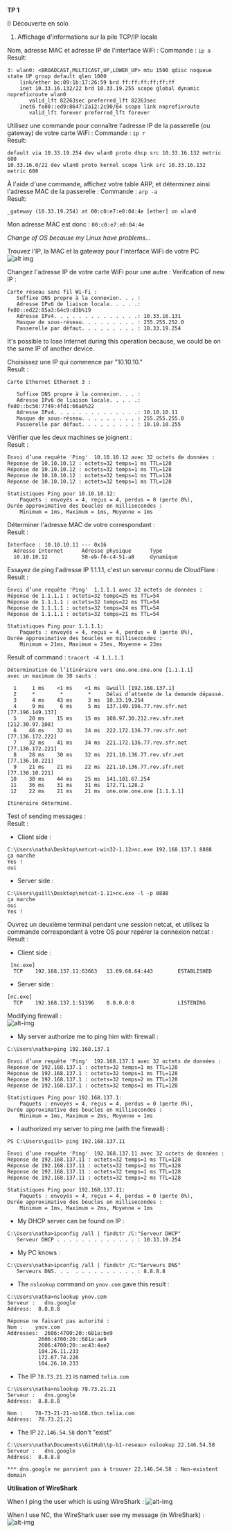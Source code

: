 **TP 1**

I) Découverte en solo
1. Affichage d'informations sur la pile TCP/IP locale


Nom, adresse MAC et adresse IP de l'interface WiFi : Commande : ```ip a```  
Result: 
```
3: wlan0: <BROADCAST,MULTICAST,UP,LOWER_UP> mtu 1500 qdisc noqueue state UP group default qlen 1000
    link/ether bc:09:1b:17:26:59 brd ff:ff:ff:ff:ff:ff
    inet 10.33.16.132/22 brd 10.33.19.255 scope global dynamic noprefixroute wlan0
       valid_lft 82263sec preferred_lft 82263sec
    inet6 fe80::ed9:8647:2a12:2c90/64 scope link noprefixroute 
       valid_lft forever preferred_lft forever

```

Utilisez une commande pour connaître l'adresse IP de la passerelle (ou gateway) de votre carte WiFi : Commande : ```ip r```  
Result: 
```
default via 10.33.19.254 dev wlan0 proto dhcp src 10.33.16.132 metric 600 
10.33.16.0/22 dev wlan0 proto kernel scope link src 10.33.16.132 metric 600 
```
À l'aide d'une commande, affichez votre table ARP, et déterminez ainsi l'adresse MAC de la passerelle : Commande : ```arp -a```  
Result: 
```
_gateway (10.33.19.254) at 00:c0:e7:e0:04:4e [ether] on wlan0
```
Mon adresse MAC est donc : ```00:c0:e7:e0:04:4e```

*Change of OS because my Linux have problems...*

Trouvez l'IP, la MAC et la gateway pour l'interface WiFi de votre PC
![alt img](https://media.discordapp.net/attachments/1016352288702484512/1026486765885857872/unknown.png?width=940&height=662)  

Changez l'adresse IP de votre carte WiFi pour une autre : Verifcation of new IP : 
```
Carte réseau sans fil Wi-Fi :
   Suffixe DNS propre à la connexion. . . :
   Adresse IPv6 de liaison locale. . . . .: fe80::ed22:85a3:64c9:d3b%19
   Adresse IPv4. . . . . . . . . . . . . .: 10.33.16.131
   Masque de sous-réseau. . . . . . . . . : 255.255.252.0
   Passerelle par défaut. . . . . . . . . : 10.33.19.254
```

It's possible to lose Internet during this operation because, we could be on the same IP of another device.  

Choisissez une IP qui commence par "10.10.10."  
Result : 
```
Carte Ethernet Ethernet 3 :

   Suffixe DNS propre à la connexion. . . :
   Adresse IPv6 de liaison locale. . . . .: fe80::bc56:7749:4fd1:66a8%22
   Adresse IPv4. . . . . . . . . . . . . .: 10.10.10.11
   Masque de sous-réseau. . . . . . . . . : 255.255.255.0
   Passerelle par défaut. . . . . . . . . : 10.10.10.255
```

Vérifier que les deux machines se joignent :  
Result : 
```
Envoi d’une requête 'Ping'  10.10.10.12 avec 32 octets de données :
Réponse de 10.10.10.12 : octets=32 temps=1 ms TTL=128
Réponse de 10.10.10.12 : octets=32 temps=1 ms TTL=128
Réponse de 10.10.10.12 : octets=32 temps=1 ms TTL=128
Réponse de 10.10.10.12 : octets=32 temps=1 ms TTL=128

Statistiques Ping pour 10.10.10.12:
    Paquets : envoyés = 4, reçus = 4, perdus = 0 (perte 0%),
Durée approximative des boucles en millisecondes :
    Minimum = 1ms, Maximum = 1ms, Moyenne = 1ms
```

Déterminer l'adresse MAC de votre correspondant :  
Result :  
```
Interface : 10.10.10.11 --- 0x16
  Adresse Internet      Adresse physique      Type
  10.10.10.12           50-eb-f6-c4-51-a8     dynamique
```

Essayez de ping l'adresse IP 1.1.1.1, c'est un serveur connu de CloudFlare :  
Result :  
```
Envoi d’une requête 'Ping'  1.1.1.1 avec 32 octets de données :
Réponse de 1.1.1.1 : octets=32 temps=25 ms TTL=54
Réponse de 1.1.1.1 : octets=32 temps=22 ms TTL=54
Réponse de 1.1.1.1 : octets=32 temps=24 ms TTL=54
Réponse de 1.1.1.1 : octets=32 temps=21 ms TTL=54

Statistiques Ping pour 1.1.1.1:
    Paquets : envoyés = 4, reçus = 4, perdus = 0 (perte 0%),
Durée approximative des boucles en millisecondes :
    Minimum = 21ms, Maximum = 25ms, Moyenne = 23ms
```

Result of command : ```tracert -4 1.1.1.1```
```
Détermination de l’itinéraire vers one.one.one.one [1.1.1.1]
avec un maximum de 30 sauts :

  1     1 ms    <1 ms    <1 ms  Gwuill [192.168.137.1] 
  2     *        *        *     Délai d’attente de la demande dépassé.
  3     4 ms    43 ms     3 ms  10.33.19.254 
  4     9 ms     6 ms     5 ms  137.149.196.77.rev.sfr.net [77.196.149.137] 
  5    20 ms    15 ms    15 ms  108.97.30.212.rev.sfr.net [212.30.97.108] 
  6    46 ms    32 ms    34 ms  222.172.136.77.rev.sfr.net [77.136.172.222] 
  7    32 ms    41 ms    34 ms  221.172.136.77.rev.sfr.net [77.136.172.221] 
  8    28 ms    30 ms    32 ms  221.10.136.77.rev.sfr.net [77.136.10.221] 
  9    21 ms    21 ms    22 ms  221.10.136.77.rev.sfr.net [77.136.10.221] 
 10    30 ms    44 ms    25 ms  141.101.67.254 
 11    36 ms    31 ms    31 ms  172.71.128.2 
 12    22 ms    21 ms    21 ms  one.one.one.one [1.1.1.1] 

Itinéraire déterminé.
```

Test of sending messages :  
Result : 
- Client side : 
```
C:\Users\natha\Desktop\netcat-win32-1.12>nc.exe 192.168.137.1 8888
ça marche
Yes !
oui
```
- Server side : 
```
C:\Users\guill\Desktop\netcat-1.11>nc.exe -l -p 8888
ça marche
oui
Yes !
```

Ouvrez un deuxième terminal pendant une session netcat, et utilisez la commande correspondant à votre OS pour repérer la connexion netcat :  
Result :  
- Client side : 
```
 [nc.exe]
  TCP    192.168.137.11:63663   13.69.68.64:443        ESTABLISHED
```

- Server side : 
```
[nc.exe]
  TCP    192.168.137.1:51396    0.0.0.0:0              LISTENING
```

Modifying firewall :  
![alt-img](https://media.discordapp.net/attachments/1021417758778462248/1026832526989344828/unknown.png)
- My server authorize me to ping him with firewall :  
```
C:\Users\natha>ping 192.168.137.1

Envoi d’une requête 'Ping'  192.168.137.1 avec 32 octets de données :
Réponse de 192.168.137.1 : octets=32 temps=1 ms TTL=128
Réponse de 192.168.137.1 : octets=32 temps=1 ms TTL=128
Réponse de 192.168.137.1 : octets=32 temps=2 ms TTL=128
Réponse de 192.168.137.1 : octets=32 temps=1 ms TTL=128

Statistiques Ping pour 192.168.137.1:
    Paquets : envoyés = 4, reçus = 4, perdus = 0 (perte 0%),
Durée approximative des boucles en millisecondes :
    Minimum = 1ms, Maximum = 2ms, Moyenne = 1ms
```

- I authorized my server to ping me (with the firewall) : 
```
PS C:\Users\guill> ping 192.168.137.11

Envoi d’une requête 'Ping'  192.168.137.11 avec 32 octets de données :
Réponse de 192.168.137.11 : octets=32 temps=1 ms TTL=128
Réponse de 192.168.137.11 : octets=32 temps=2 ms TTL=128
Réponse de 192.168.137.11 : octets=32 temps=1 ms TTL=128
Réponse de 192.168.137.11 : octets=32 temps=2 ms TTL=128

Statistiques Ping pour 192.168.137.11:
    Paquets : envoyés = 4, reçus = 4, perdus = 0 (perte 0%),
Durée approximative des boucles en millisecondes :
    Minimum = 1ms, Maximum = 2ms, Moyenne = 1ms
```

- My DHCP server can be found on IP : 
```
C:\Users\natha>ipconfig /all | findstr /C:"Serveur DHCP"
   Serveur DHCP . . . . . . . . . . . . . : 10.33.19.254
```

- My PC knows : 
```
C:\Users\natha>ipconfig /all | findstr /C:"Serveurs DNS"
   Serveurs DNS. . .  . . . . . . . . . . : 8.8.8.8
```

- The `nslookup` command on `ynov.com` gave this result :
```
C:\Users\natha>nslookup ynov.com
Serveur :   dns.google
Address:  8.8.8.8

Réponse ne faisant pas autorité :
Nom :    ynov.com
Addresses:  2606:4700:20::681a:be9
          2606:4700:20::681a:ae9
          2606:4700:20::ac43:4ae2
          104.26.11.233
          172.67.74.226
          104.26.10.233
```

- The IP  `78.73.21.21` is named `telia.com`
```
C:\Users\natha>nslookup 78.73.21.21
Serveur :   dns.google
Address:  8.8.8.8

Nom :    78-73-21-21-no168.tbcn.telia.com
Address:  78.73.21.21
```

- The IP  `22.146.54.58` don't "exist"
```
C:\Users\natha\Documents\GitHub\tp-b1-reseau> nslookup 22.146.54.58
Serveur :   dns.google
Address:  8.8.8.8

*** dns.google ne parvient pas à trouver 22.146.54.58 : Non-existent domain
```

**Utilisation of WireShark**

When I ping the user which is using WireShark : 
![alt-img](https://media.discordapp.net/attachments/1021417758778462248/1026839751682179122/unknown.png)

When I use NC, the WireShark user see my message (in WireShark) :
![alt-img](https://media.discordapp.net/attachments/1021417758778462248/1026841559695626280/unknown.png?width=1170&height=663)